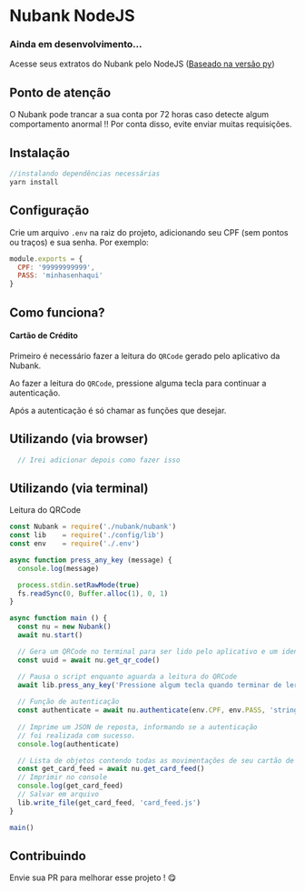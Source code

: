 # Nubank NodeJS 

### Ainda em desenvolvimento...

Acesse seus extratos do Nubank pelo NodeJS ([Baseado na versão py](https://github.com/andreroggeri/pynubank))

## Ponto de atenção
O Nubank pode trancar a sua conta por 72 horas caso detecte algum comportamento anormal !!
Por conta disso, evite enviar muitas requisições. 

## Instalação

```js
//instalando dependências necessárias
yarn install
```

## Configuração
Crie um arquivo `.env` na raiz do projeto, adicionando seu CPF (sem pontos ou traços) e sua senha. Por exemplo:
```js
module.exports = {
  CPF: '99999999999',
  PASS: 'minhasenhaqui'
}
```

## Como funciona?

#### Cartão de Crédito

Primeiro é necessário fazer a leitura do `QRCode` gerado pelo aplicativo da Nubank.

Ao fazer a leitura do `QRCode`, pressione alguma tecla para continuar a autenticação.

Após a autenticação é só chamar as funções que desejar.

## Utilizando (via browser)

```js
  // Irei adicionar depois como fazer isso
```

## Utilizando (via terminal)

Leitura do QRCode

```js
const Nubank = require('./nubank/nubank')
const lib    = require('./config/lib')
const env    = require('./.env')

async function press_any_key (message) {
  console.log(message)

  process.stdin.setRawMode(true)
  fs.readSync(0, Buffer.alloc(1), 0, 1)
}

async function main () {
  const nu = new Nubank()
  await nu.start()

  // Gera um QRCode no terminal para ser lido pelo aplicativo e um identificador
  const uuid = await nu.get_qr_code()

  // Pausa o script enquanto aguarda a leitura do QRCode
  await lib.press_any_key('Pressione algum tecla quando terminar de ler o QRCode pelo app da Nubank')
  
  // Função de autenticação
  const authenticate = await nu.authenticate(env.CPF, env.PASS, 'string_de_autenticao_aqui')
  
  // Imprime um JSON de reposta, informando se a autenticação
  // foi realizada com sucesso.
  console.log(authenticate)

  // Lista de objetos contendo todas as movimentações de seu cartão de crédito
  const get_card_feed = await nu.get_card_feed()
  // Imprimir no console
  console.log(get_card_feed)
  // Salvar em arquivo
  lib.write_file(get_card_feed, 'card_feed.js')
}

main()
```


## Contribuindo

Envie sua PR para melhorar esse projeto ! 😋
